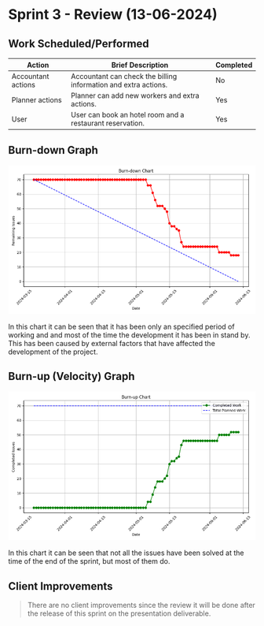 # Sprint 3 - Review (13-06-2024)

## Work Scheduled/Performed

| Action             | Brief Description                                               | Completed |
|--------------------|-----------------------------------------------------------------|-----------|
| Accountant actions | Accountant can check the billing information and extra actions. | No        |
| Planner actions    | Planner can add new workers and extra actions.                  | Yes       |
| User               | User can book an hotel room and a restaurant reservation.       | Yes       |

## Burn-down Graph

![burn_down_chart_sprint3.png](burn_down_chart_sprint3.png)

In this chart it can be seen that it has been only an specified period of working and and most of the time the
development it has been in stand by. This has been caused by external factors that have affected the development of the
project.

## Burn-up (Velocity) Graph

![burn_up_chart_sprint3.png](burn_up_chart_sprint3.png)

In this chart it can be seen that not all the issues have been solved at the time of the end of the sprint, but most
of them do.

## Client Improvements

> There are no client improvements since the review it will be done after the release of this sprint on the presentation
> deliverable.

